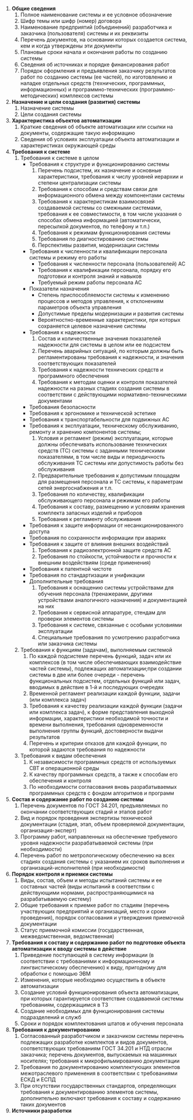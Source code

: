 1. **Общие сведения**
    1. Полное наименование системы и ее условное обозначение
    2. Шифр темы или шифр (номер) договора
    3. Наименование предприятий (объединений) разработчика и заказчика (пользователя) системы и их реквизиты
    4. Перечень документов, на основании которых создается система, кем и когда утверждены эти документы
    5. Плановые сроки начала и окончания работы по созданию системы
    6. Сведения об источниках и порядке финансирования работ
    7. Порядок оформления и предъявления заказчику результатов работ по созданию системы (ее частей), по изготовлению и наладке отдельных средств (технических, программных, информационных) и программно-технических (программно-методических) комплексов системы
2. **Назначение и цели создания (развития) системы**
    1. Назначение системы
    2. Цели создания системы
3. **Характеристика объектов автоматизации**
    1. Краткие сведения об объекте автоматизации или ссылки на документы, содержащие такую информацию
    2. Сведения об условиях эксплуатации объекта автоматизации и характеристиках окружающей среды
4. **Требования к системе**
    1. Требования к системе в целом
        - Требования к структуре и функционированию системы
            1. Перечень подсистем, их назначение и основные характеристики, требования к числу уровней иерархии и степени централизации системы
            2. Требования к способам и средствам связи для информационного обмена между компонентами системы
            3. Требования к характеристикам взаимосвязей создаваемой системы со смежными системами, требования к ее совместимости, в том числе указания о способах обмена информацией (автоматически, пересылкой документов, по телефону и т.п.)
            4. Требования к режимам функционирования системы
            5. Требования по диагностированию системы
            6. Перспективы развития, модернизации системы
        - Требования к численности и квалификации персонала системы и режиму его работы
            - Требования к численности персонала (пользователей) АС
            - Требования к квалификации персонала, порядку его подготовки и контроля знаний и навыков
            - Требуемый режим работы персонала АС
        - Показатели назначения
            - Степень приспособляемости системы к изменению процессов и методов управления, к отклонениям параметров объекта управления
            - Допустимые пределы модернизации и развития системы
            - Вероятностно-временные характеристики, при которых сохраняется целевое назначение системы
        - Требования к надежности
            1. Состав и количественные значения показателей надежности для системы в целом или ее подсистем
            2. Перечень аварийных ситуаций, по которым должны быть регламентированы требования к надежности, и значения соответствующих показателей
            3. Требования к надежности технических средств и программного обеспечения
            4. Требования к методам оценки и контроля показателей надежности на разных стадиях создания системы в соответствии с действующими нормативно-техническими документами
        - Требования безопасности
        - Требования к эргономике и технической эстетике
        - Требования к транспортабельности для подвижных АС
        - Требования к эксплуатации, техническому обслуживанию, ремонту и хранению компонентов системы;
            1. Условия и регламент (режим) эксплуатации, которые должны обеспечивать использование технических средств (ТС) системы с заданными техническими показателями, в том числе виды и периодичность обслуживания ТС системы или допустимость работы без обслуживания
            2. Предварительные требования к допустимым площадям для размещения персонала и ТС системы, к параметрам сетей энергоснабжения и т.п.
            3. Требования по количеству, квалификации обслуживающего персонала и режимам его работы
            4. Требования к составу, размещению и условиям хранения комплекта запасных изделий и приборов
            5. Требования к регламенту обслуживания
        - Требования к защите информации от несанкционированного доступа
        - Требования по сохранности информации при авариях
        - Требования к защите от влияния внешних воздействий
            1. Требования к радиоэлектронной защите средств АС
            2. Требования по стойкости, устойчивости и прочности к внешним воздействиям (среде применения)
        - Требования к патентной чистоте
        - Требования по стандартизации и унификации
        - Дополнительные требования
            1. Требования к оснащению системы устройствами для обучения персонала (тренажерами, другими устройствами аналогичного назначения) и документацией на них
            2. Требования к сервисной аппаратуре, стендам для проверки элементов системы
            3. Требования к системе, связанные с особыми условиями эксплуатации
            4. Специальные требования по усмотрению разработчика или заказчика системы
    2. Требования к функциям (задачам), выполняемым системой
        1. По каждой подсистеме перечень функций, задач или их комплексов (в том числе обеспечивающих взаимодействие частей системы), подлежащих автоматизации;при создании системы в две или более очереди - перечень функциональных подсистем, отдельных функций или задач, вводимых в действие в 1-й и последующих очередях
        2. Временной регламент реализации каждой функции, задачи (или комплекса задач)
        3. Требования к качеству реализации каждой функции (задачи или комплекса задач), к форме представления выходной информации, характеристики необходимой точности и времени выполнения, требования одновременности выполнения группы функций, достоверности выдачи результатов
        4. Перечень и критерии отказов для каждой функции, по которой задаются требования по надежности
    3. Требования к видам обеспечения
        1. К независимости программных средств от используемых СВТ и операционной среды
        2. К качеству программных средств, а также к способам его обеспечения и контроля
        3. По необходимости согласования вновь разрабатываемых программных средств с фондом алгоритмов и программ
5. **Состав и содержание работ по созданию системы**
    1. Перечень документов по ГОСТ 34.201, предъявляемых по окончании соответствующих стадий и этапов работ
    2. Вид и порядок проведения экспертизы технической документации (стадия, этап, объем проверяемой документации, организация-эксперт)
    3. Программу работ, направленных на обеспечение требуемого уровня надежности разрабатываемой системы (при необходимости)
    4. Перечень работ по метрологическому обеспечению на всех стадиях создания системы с указанием их сроков выполнения и организаций-исполнителей (при необходимости)
6. **Порядок контроля и приемки системы**
    1. Виды, состав, объем и методы испытаний системы и ее составных частей (виды испытаний в соответствии с действующими нормами, распространяющимися на разрабатываемую систему)
    2. Общие требования к приемке работ по стадиям (перечень участвующих предприятий и организаций, место и сроки проведения), порядок согласования и утверждения приемочной документации
    3. Статус приемочной комиссии (государственная, межведомственная, ведомственная)
7. **Требования к составу и содержанию работ по подготовке объекта автоматизации к вводу системы в действие**
    1. Приведение поступающей в систему информации (в соответствии с требованиями к информационному и лингвистическому обеспечению) к виду, пригодному для обработки с помощью ЭВМ
    2. Изменения, которые необходимо осуществить в объекте автоматизации
    3. Создание условий функционирования объекта автоматизации, при которых гарантируется соответствие создаваемой системы требованиям, содержащимся в ТЗ
    4. Создание необходимых для функционирования системы подразделений и служб
    5. Сроки и порядок комплектования штатов и обучения персонала
8. **Требования к документированию**
    1. Согласованный разработчиком и заказчиком системы перечень подлежащих разработке комплектов и видов документов, соответствующих требованиям ГОСТ 34.201 и НТД отрасли заказчика; перечень документов, выпускаемых на машинных носителях; требования к микрофильмированию документации
    2. Требования по документированию комплектующих элементов межотраслевого применения в соответствии с требованиями ЕСКД и ЕСПД
    3. При отсутствии государственных стандартов, определяющих требования к документированию элементов системы, дополнительно включают требования к составу и содержанию таких документов
9. **Источники разработки**
